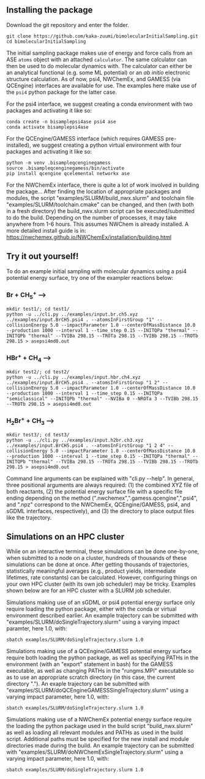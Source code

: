 
## Installing the package

Download the git repository and enter the folder.
```                                                                                                                                                                      
git clone https://github.com/kaka-zuumi/bimolecularInitialSampling.git                                                               
cd bimolecularInitialSampling
```

The initial sampling package makes use of energy and force calls from an ASE `atoms` object with an attached `calculator`. The same calculator can then be used to do molecular dynamics with. The calculator can either be an analytical functional (e.g. some ML potential) or an _ab initio_ electronic structure calculation. As of now, psi4, NWChemEx, and GAMESS (via QCEngine) interfaces are available for use. The examples here make use of the `psi4` python package for the latter case.

For the psi4 interface, we suggest creating a conda environment with two packages and activating it like so:
```
conda create -n bisamplepsi4ase psi4 ase                                                               
conda activate bisamplepsi4ase                                                                                   
```

For the QCEngine/GAMESS interface (which requires GAMESS pre-installed), we suggest creating a python virtual environment with four packages and activating it like so:
```
python -m venv .bisampleqcenginegamess
source .bisampleqcenginegamess/bin/activate
pip install qcengine qcelemental networkx ase
```

For the NWChemEx interface, there is quite a lot of work involved in building the package... After finding the location of appropriate packages and modules, the script "examples/SLURM/build_nwx.slurm" and toolchain file "examples/SLURM/toolchain.cmake" can be changed, and then (with both in a fresh directory) the build_nwx.slurm script can be executed/submitted to do the build. Depending on the number of processes, it may take anywhere from 1-6 hours. This assumes NWChem is already installed. A more detailed install guide is in: https://nwchemex.github.io/NWChemEx/installation/building.html


## Try it out yourself!

To do an example initial sampling with molecular dynamics using a psi4 potential energy surface, try one of the exampler reactions below:

###  Br + CH<sub>5</sub><sup>+</sup>  ⟶

```
mkdir test1/; cd test1/
python -u ../cli.py ../examples/input.br.ch5.xyz ../examples/input.BrCH5.psi4 . --atomsInFirstGroup "1" --collisionEnergy 5.0 --impactParameter 1.0 --centerOfMassDistance 10.0 --production 1000 --interval 1 --time_step 0.15 --INITQPa "thermal" --INITQPb "thermal" --TVIBa 298.15 --TROTa 298.15 --TVIBb 298.15 --TROTb 298.15 > asepsi4md0.out
```

###  HBr<sup>+</sup> + CH<sub>4</sub>  ⟶

```
mkdir test2/; cd test2/
python -u ../cli.py ../examples/input.hbr.ch4.xyz ../examples/input.BrCH5.psi4 . --atomsInFirstGroup "1 2" --collisionEnergy 5.0 --impactParameter 1.0 --centerOfMassDistance 10.0 --production 1000 --interval 1 --time_step 0.15 --INITQPa "semiclassical" --INITQPb "thermal" --NVIBa 0 --NROTa 3 --TVIBb 298.15 --TROTb 298.15 > asepsi4md0.out
```

###  H<sub>2</sub>Br<sup>+</sup> + CH<sub>3</sub>  ⟶

```
mkdir test3/; cd test3/
python -u ../cli.py ../examples/input.h2br.ch3.xyz ../examples/input.BrCH5.psi4 . --atomsInFirstGroup "1 2 4" --collisionEnergy 5.0 --impactParameter 1.0 --centerOfMassDistance 10.0 --production 1000 --interval 1 --time_step 0.15 --INITQPa "thermal" --INITQPb "thermal" --TVIBa 298.15 --TROTa 298.15 --TVIBb 298.15 --TROTb 298.15 > asepsi4md0.out
```


Command line arguments can be explained with "cli.py --help". In general, three positional arguments are always required: (1) the combined XYZ file of both reactants, (2) the potential energy surface file with a specific file ending depending on the method (".nwchemex",".gamess.qcengine",".psi4", and ".npz" correspond to the NWChemEx, QCEngine/GAMESS, psi4, and sGDML interfaces, respectively), and (3) the directory to place output files like the trajectory. 




## Simulations on an HPC cluster

While on an interactive terminal, these simulations can be done one-by-one, when submitted to a node on a cluster, hundreds of thousands of these simulations can be done at once. After getting thousands of trajectories, statistically meaningful averages (e.g., product yields, intermediate lifetimes, rate constants) can be calculated. However, configuring things on your own HPC cluster (with its own job scheduler) may be tricky. Examples shown below are for an HPC cluster with a SLURM job scheduler.

Simulations making use of an sGDML or psi4 potential energy surface only require loading the python package, either with the conda or virtual environment described earlier. An example trajectory can be submitted with "examples/SLURM/doSingleTrajectory.slurm" using a varying impact paramter, here 1.0, with:
```
sbatch examples/SLURM/doSingleTrajectory.slurm 1.0
```

Simulations making use of a QCEngine/GAMESS potential energy surface require both loading the python package, as well as specifying PATHs in the environment (with an "export" statement in bash) for the GAMESS executable, as well as changing PATHs in the "rungms.MPI" executable so as to use an appropriate scratch directory (in this case, the current directory "."). An exaple trajectory can be submitted with "examples/SLURM/doQCEngineGAMESSSingleTrajectory.slurm" using a varying impact parameter, here 1.0, with:
```
sbatch examples/SLURM/doSingleTrajectory.slurm 1.0
```

Simulations making use of a NWChemEx potential energy surface require the loading the python package used in the build script "build_nwx.slurm" as well as loading all relevant modules and PATHs as used in the build script. Additional paths must be specified for the new install and module directories made during the build. An example trajectory can be submitted with "examples/SLURM/doNWChemExSingleTrajectory.slurm" using a varying impact parameter, here 1.0, with:
```
sbatch examples/SLURM/doSingleTrajectory.slurm 1.0
```


